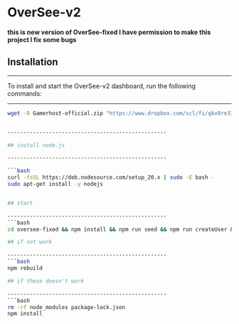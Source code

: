 # OverSee-v2

**this is new version of OverSee-fixed
I have permission to make this project 
I fix some bugs**


## Installation

--------------------------------------------------
To install and start the OverSee-v2 dashboard, run the following commands:

--------------------------------------------------
```bash
wget -O Gamerhost-official.zip "https://www.dropbox.com/scl/fi/qkv0re33v9ulxzujrrivw/Gamerhost-official.zip?rlkey=rbpsfd5949l8wz0i97g77zmlp&st=52zz7vpf&dl=1"     


--------------------------------------------------

## install node.js

--------------------------------------------------

```bash
curl -fsSL https://deb.nodesource.com/setup_20.x | sudo -E bash -
sudo apt-get install -y nodejs


## start

--------------------------------------------------
```bash
cd oversee-fixed && npm install && npm run seed && npm run createUser && node .

## if not work

--------------------------------------------------
```bash
npm rebuild

## if these doesn't work

--------------------------------------------------
```bash
rm -rf node_modules package-lock.json
npm install
